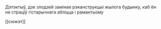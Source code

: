 

Дэтэктыў, дзе злодзей замінае рэканструкцыі жылога будынку, каб ён не страціў гістарычнага абліцца і рамантызму

[[сюжэт]]
